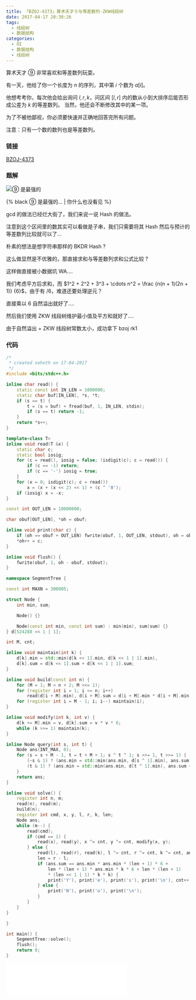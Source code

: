 ```yaml
---
title: 「BZOJ-4373」算术天才⑨与等差数列-ZKW线段树
date: 2017-04-17 20:30:26
tags:
  - 线段树
  - 数据结构
categories:
  - OI
  - 数据结构
  - 线段树
---
```

算术天才 ⑨ 非常喜欢和等差数列玩耍。

有一天，他给了你一个长度为 $n$ 的序列，其中第 $i$ 个数为 $a[i]$。

他想考考你，每次他会给出询问 $l, r, k$，问区间 $[l, r]$ 内的数从小到大排序后能否形成公差为 $k$ 的等差数列。
当然，他还会不断修改其中的某一项。

为了不被他鄙视，你必须要快速并正确地回答完所有问题。

注意：只有一个数的数列也是等差数列。
<!-- more -->
### 链接
[BZOJ-4373](http://www.lydsy.com/JudgeOnline/problem.php?id=4373)
### 题解
![⑨ 是最强的](/images/cirno9.jpg)

{% black ⑨ 是最强的... | 你什么也没看见 %}

gcd 的做法已经烂大街了，我们来说一说 Hash 的做法。

注意到这个区间里的数其实可以看做是子串，我们只需要将其 Hash 然后与预计的等差数列比较就可以了...

朴素的想法是想字符串那样的 BKDR Hash ?

这么做显然是不优雅的，那直接求和与等差数列求和公式比较 ?

这样做直接被小数据坑 WA....

我们考虑平方后求和，而 $1^2 + 2^2 + 3^3 + \cdots n^2 = \frac {n(n + 1)(2n + 1)} {6}$，由于有 $/6$，难道还要处理逆元？

直接乘以 $6$ 自然溢出就好了....

然后我们使用 ZKW 线段树维护最小值及平方和就好了....

由于自然溢出 + ZKW 线段树常数太小，成功拿下 bzoj rk1
### 代码
``` cpp
/*
 * created xehoth on 17-04-2017
 */
#include <bits/stdc++.h>

inline char read() {
    static const int IN_LEN = 1000000;
    static char buf[IN_LEN], *s, *t;
    if (s == t) {
        t = (s = buf) + fread(buf, 1, IN_LEN, stdin);
        if (s == t) return -1;
    }
    return *s++;
}

template<class T>
inline void read(T &x) {
    static char c;
    static bool iosig;
    for (c = read(), iosig = false; !isdigit(c); c = read()) {
        if (c == -1) return;
        if (c == '-') iosig = true;
    }
    for (x = 0; isdigit(c); c = read())
        x = (x + (x << 2) << 1) + (c ^ '0');
    if (iosig) x = -x;
}

const int OUT_LEN = 10000000;

char obuf[OUT_LEN], *oh = obuf;

inline void print(char c) {
    if (oh == obuf + OUT_LEN) fwrite(obuf, 1, OUT_LEN, stdout), oh = obuf;
    *oh++ = c;
}

inline void flush() {
    fwrite(obuf, 1, oh - obuf, stdout);
}

namespace SegmentTree {

const int MAXN = 300005;

struct Node {
    int min, sum;

    Node() {}

    Node(const int min, const int sum) : min(min), sum(sum) {}
} d[524288 << 1 | 1];

int M, cnt;

inline void maintain(int k) {
    d[k].min = std::min(d[k << 1].min, d[k << 1 | 1].min),
    d[k].sum = d[k << 1].sum + d[k << 1 | 1].sum;
}

inline void build(const int n) {
    for (M = 1; M < n + 2; M <<= 1);
    for (register int i = 1; i <= n; i++) 
        read(d[i + M].min), d[i + M].sum = d[i + M].min * d[i + M].min * 6;
    for (register int i = M - 1; i; i--) maintain(i);
}

inline void modify(int k, int v) {
    d[k += M].min = v, d[k].sum = v * v * 6;
    while (k >>= 1) maintain(k);
}

inline Node query(int s, int t) {
    Node ans(INT_MAX, 0);
    for (s = s + M - 1, t = t + M + 1; s ^ t ^ 1; s >>= 1, t >>= 1) {
        (~s & 1) ? (ans.min = std::min(ans.min, d[s ^ 1].min), ans.sum += d[s ^ 1].sum) : 0;
        (t & 1) ? (ans.min = std::min(ans.min, d[t ^ 1].min), ans.sum += d[t ^ 1].sum) : 0;
    }
    return ans;
}

inline void solve() {
    register int n, m;
    read(n), read(m);
    build(n);
    register int cmd, x, y, l, r, k, len;
    Node ans;
    while (m--) {
        read(cmd);
        if (cmd == 1) {
        	read(x), read(y), x ^= cnt, y ^= cnt, modify(x, y);
        } else {
        	read(l), read(r), read(k), l ^= cnt, r ^= cnt, k ^= cnt, ans = query(l, r);
        	len = r - l;
            if (ans.sum == ans.min * ans.min * (len + 1) * 6 + 
                len * (len + 1) * ans.min * k * 6 + len * (len + 1)
                * (len << 1 | 1) * k * k) {
                print('Y'), print('e'), print('s'), print('\n'), cnt++;
            } else {
                print('N'), print('o'), print('\n');
            }
        }
    }
}

}

int main() {
    SegmentTree::solve();
    flush();
    return 0;
}
```
<iframe frameborder="no" border="0" marginwidth="0" marginheight="0" width=330 height=86 src="//music.163.com/outchain/player?type=2&id=835642&auto=1&height=66"></iframe>